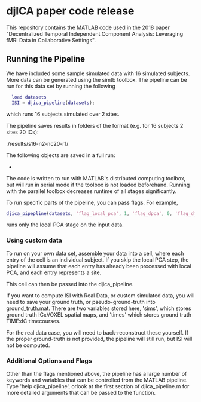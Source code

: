 # djICA paper code release

This repository contains the MATLAB code used in the 2018 paper "Decentralized Temporal Independent Component Analysis: Leveraging fMRI Data in Collaborative Settings". 

## Running the Pipeline

We have included some sample simulated data with 16 simulated subjects. More data can be generated using the simtb toolbox. The pipeline can be run for this data set by running the following

  ```MATLAB
    load datasets
    ISI = djica_pipeline(datasets);
  ```
  
  which runs 16 subjects simulated over 2 sites. 

The pipeline saves results in folders of the format (e.g. for 16 subjects 2 sites 20 ICs):

  ./results/s16-n2-nc20-r1/
  
The following objects are saved in a full run:

  * 

The code is written to run with MATLAB's distributed computing toolbox, but will run in serial mode if the toolbox is
not loaded beforehand. Running with the parallel toolbox decreases runtime of all stages significantly.

To run specific parts of the pipeline, you can pass flags. For example,

  ```MATLAB
  djica_pipepline(datasets, 'flag_local_pca', 1, 'flag_dpca', 0, 'flag_djica', 0);
  ```
runs only the local PCA stage on the input data.

### Using custom data

To run on your own data set, assemble your data into a cell, where each entry of the cell
is an individual subject. If you skip the local PCA step, the pipeline will assume that each
entry has already been processed with local PCA, and each entry represents a site.

This cell can then be passed into the djica_pipeline.

If you want to compute ISI with Real Data, or custom simulated data, you will need to save your ground truth,
or pseudo-ground-truth into ground_truth.mat. There are two variables stored here, 'sims', which
stores ground truth ICxVOXEL spatial maps, and 'times' which stores ground truth TIMExIC timecourses.

For the real data case, you will need to back-reconstruct these yourself. If the proper ground-truth is not
provided, the pipeline will still run, but ISI will not be computed.

### Additional Options and Flags

Other than the flags mentioned above, the pipeline has a large number of keywords and variables that can be controlled from the MATLAB pipeline. Type 'help djica_pipeline', orlook at the first section of djica_pipeline.m for more detailed arguments that can be passed to the function.
